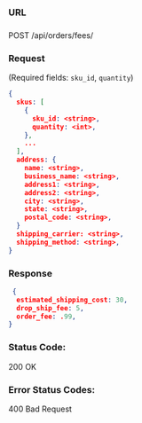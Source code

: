 ###  URL

###

POST /api/orders/fees/

### Request

(Required fields: `sku_id`, `quantity`)

```json
{
  skus: [
    {
      sku_id: <string>,
      quantity: <int>,
    },
    ...
  ],
  address: {
    name: <string>,
    business_name: <string>,
    address1: <string>,
    address2: <string>,
    city: <string>,
    state: <string>,
    postal_code: <string>,
  }
  shipping_carrier: <string>,
  shipping_method: <string>,
}
```

### Response

```json
 {
  estimated_shipping_cost: 30,
  drop_ship_fee: 5,
  order_fee: .99,
}
```

### Status Code:
200 OK

### Error Status Codes:
400 Bad Request
